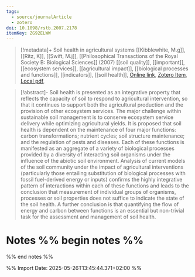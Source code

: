 ```yaml
---
tags:
  - source/journalArticle
  - zotero
doi: 10.1098/rstb.2007.2178
itemKey: ZG92ELWW
---
```

>[!metadata]+
> Soil health in agricultural systems
> [[Kibblewhite, M.g]], [[Ritz, K]], [[Swift, M.j]], 
> [[Philosophical Transactions of the Royal Society B: Biological Sciences]] (2007)
> [[soil quality]], [[important]], [[ecosystem services]], [[agricultural impact]], [[biological processes and functions]], [[indicators]], [[soil health]], 
> [Online link](https://royalsocietypublishing.org/doi/10.1098/rstb.2007.2178), [Zotero Item](zotero://select/library/items/ZG92ELWW), [Local pdf](file://C:/Users/aburg/Documents/references/zotero/storage/YSW99K4Q/Kibblewhite2007_Soilhealth.pdf), 

>[!abstract]-
>Soil health is presented as an integrative property that reflects the capacity of soil to respond to agricultural intervention, so that it continues to support both the agricultural production and the provision of other ecosystem services. The major challenge within sustainable soil management is to conserve ecosystem service delivery while optimizing agricultural yields. It is proposed that soil health is dependent on the maintenance of four major functions: carbon transformations; nutrient cycles; soil structure maintenance; and the regulation of pests and diseases. Each of these functions is manifested as an aggregate of a variety of biological processes provided by a diversity of interacting soil organisms under the influence of the abiotic soil environment. Analysis of current models of the soil community under the impact of agricultural interventions (particularly those entailing substitution of biological processes with fossil fuel-derived energy or inputs) confirms the highly integrative pattern of interactions within each of these functions and leads to the conclusion that measurement of individual groups of organisms, processes or soil properties does not suffice to indicate the state of the soil health. A further conclusion is that quantifying the flow of energy and carbon between functions is an essential but non-trivial task for the assessment and management of soil health.

# Notes %% begin notes %%

%% end notes %%




%% Import Date: 2025-05-26T13:45:44.371+02:00 %%
